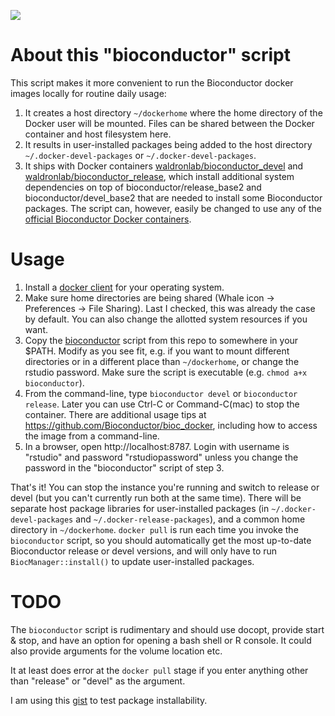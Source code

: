 [![](https://images.microbadger.com/badges/image/waldronlab/bioconductor_devel.svg)](https://hub.docker.com/r/waldronlab/bioconductor_devel "page on dockerhub")

# About this "bioconductor" script

This script makes it more convenient to run the Bioconductor docker images locally for routine daily usage:

1. It creates a host directory `~/dockerhome` where the home directory
of the Docker user will be mounted. Files can be shared between the
Docker container and host filesystem here.
2. It results in user-installed packages being added to the host directory `~/.docker-devel-packages` or `~/.docker-devel-packages`. 
3. It ships with Docker containers [waldronlab/bioconductor_devel](https://github.com/waldronlab/bioconductor_devel) and [waldronlab/bioconductor_release](https://github.com/waldronlab/bioconductor_devel), which install additional system dependencies on top of bioconductor/release_base2 and bioconductor/devel_base2 that are needed to install some Bioconductor packages. The script can, however, easily be changed to use any of the [official Bioconductor Docker containers](https://bioconductor.org/help/docker/).

# Usage

1. Install a [docker client](https://www.docker.com/get-started) for
your operating system. 
2. Make sure home directories are being shared (Whale icon ->
Preferences -> File Sharing). Last I checked, this was already the
case by default. You can also change the allotted system resources if
you want.
3. Copy the
[bioconductor](https://github.com/waldronlab/bioconductor_devel/blob/master/bioconductor)
script from this repo to somewhere in your $PATH. Modify as you see
fit, e.g. if you want to mount different directories or in a different
place than `~/dockerhome`, or change the rstudio password.  Make sure
the script is executable (e.g. `chmod a+x bioconductor`).
4. From the command-line, type `bioconductor devel` or `bioconductor
release`. Later you can use Ctrl-C or Command-C(mac) to stop the
container. There are additional usage tips at
https://github.com/Bioconductor/bioc_docker, including how to access the image from a command-line. 
5. In a browser, open http://localhost:8787. Login with username is
"rstudio" and password "rstudiopassword" unless you change the
password in the "bioconductor" script of step 3.

That's it! You can stop the instance you're running and switch to
release or devel (but you can't currently run both at the same
time). There will be separate host package libraries for
user-installed packages (in `~/.docker-devel-packages` and
`~/.docker-release-packages`), and a common home directory in
`~/dockerhome`. `docker pull` is run each time you invoke the
`bioconductor` script, so you should automatically get the most
up-to-date Bioconductor release or devel versions, and will only have
to run `BiocManager::install()` to update user-installed packages.

# TODO

The `bioconductor` script is rudimentary and should use docopt,
provide start & stop, and have an option for opening a bash shell or R
console. It could also provide arguments for the volume location etc. 

 It at least does error at the `docker pull` stage if you enter
anything other than "release" or "devel" as the argument.

I am using this [gist](https://gist.github.com/lwaldron/3b002e72b4e99fc093f8dace4ab38bf6) to test package installability.
